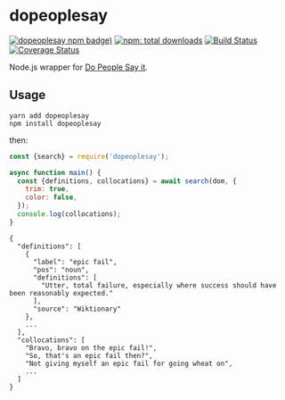 # dopeoplesay

[![dopeoplesay npm badge)](https://img.shields.io/npm/v/dopeoplesay.svg)](https://npmjs.com/package/dopeoplesay)
[![npm: total downloads](https://badgen.net/npm/dt/dopeoplesay)](https://npmjs.com/package/dopeoplesay)
[![Build Status](https://travis-ci.org/uetchy/dopeoplesay.svg?branch=master)](https://travis-ci.org/uetchy/dopeoplesay)
[![Coverage Status](https://coveralls.io/repos/github/uetchy/dopeoplesay/badge.svg?branch=master)](https://coveralls.io/github/uetchy/dopeoplesay?branch=master)

Node.js wrapper for [Do People Say it](https://dopeoplesay.com).

## Usage

```
yarn add dopeoplesay
npm install dopeoplesay
```

then:

```js
const {search} = require('dopeoplesay');

async function main() {
  const {definitions, collocations} = await search(dom, {
    trim: true,
    color: false,
  });
  console.log(collocations);
}
```

```jsonc
{
  "definitions": [
    {
      "label": "epic fail",
      "pos": "noun",
      "definitions": [
        "Utter, total failure, especially where success should have been reasonably expected."
      ],
      "source": "Wiktionary"
    },
    ...
  ],
  "collocations": [
    "Bravo, bravo on the epic fail!",
    "So, that's an epic fail then?",
    "Not giving myself an epic fail for going wheat on",
    ...
  ]
}
```
